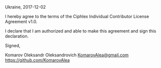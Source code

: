 Ukraine, 2017-12-02

I hereby agree to the terms of the Ciphlex Individual Contributor License
Agreement v1.0.

I declare that I am authorized and able to make this agreement and sign this
declaration.

Signed,

Komarov Oleksandr Oleksandrovich  KomarovAlea@gmail.com https://github.com/KomarovAlea
